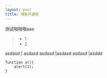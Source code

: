 ```yaml
---
layout: post
title: 博客开通啦
---
```


测试啪啪啪aaa

> * 1
> * 2


asdasd			| asdasd
asdasd			|asdasd
asdasd			|asddd


```
function a(){
	alert(1);
}
```